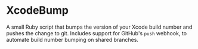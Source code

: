 # XcodeBump

A small Ruby script that bumps the version of your Xcode build number and pushes the change to git. Includes support for GitHub's `push` webhook, to automate build number bumping on shared branches.

